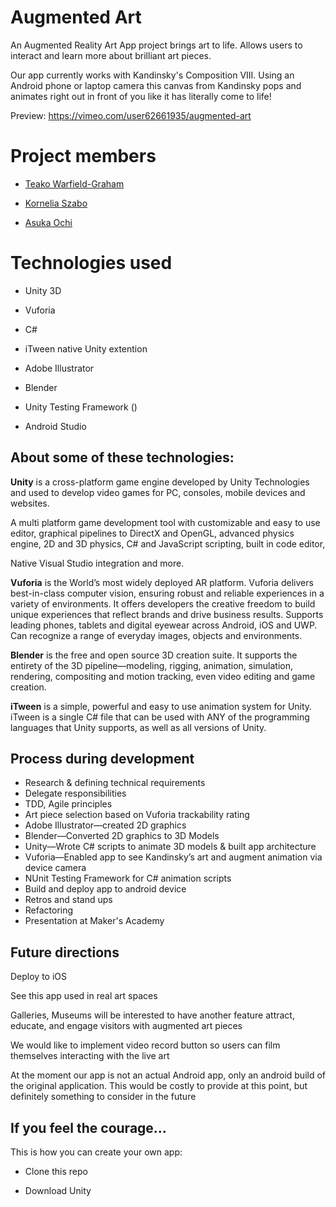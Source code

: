 # Augmented Art



An Augmented Reality Art App project brings art to life. Allows users to interact and learn more about brilliant art pieces.

Our app currently works with Kandinsky's Composition VIII. Using an Android phone or laptop camera this canvas from Kandinsky pops and animates right out in front of you like it has literally come to life!

 Preview: https://vimeo.com/user62661935/augmented-art



# Project members

* [Teako Warfield-Graham](https://github.com/trose16)

* [Kornelia Szabo](https://github.com/Unicornelia)

* [Asuka Ochi](https://github.com/fenglish)



# Technologies used

- Unity 3D

- Vuforia

- C#

- iTween native Unity extention

- Adobe Illustrator

- Blender

- Unity Testing Framework ()

- Android Studio



## About some of these technologies:



**Unity** is a cross-platform game engine developed by Unity Technologies and used to develop video games for PC, consoles, mobile devices and websites.

A multi platform game development tool with customizable and easy to use editor, graphical pipelines to DirectX and OpenGL, advanced physics engine, 2D and 3D physics, C# and JavaScript scripting, built in code editor,

Native Visual Studio integration and more.



**Vuforia** is the World’s most widely deployed AR platform. Vuforia delivers best-in-class computer vision, ensuring robust and reliable experiences in a variety of environments. It offers developers the creative freedom to build unique experiences that reflect brands and drive business results. Supports leading phones, tablets and digital eyewear across Android, iOS and UWP. Can recognize a range of everyday images, objects and environments.



**Blender** is the free and open source 3D creation suite. It supports the entirety of the 3D pipeline—modeling, rigging, animation, simulation, rendering, compositing and motion tracking, even video editing and game creation.



**iTween** is a simple, powerful and easy to use animation system for Unity. iTween is a single C# file that can be used with ANY of the programming languages that Unity supports, as well as all versions of Unity.





## Process during development

- Research & defining technical requirements
- Delegate responsibilities
- TDD, Agile principles
- Art piece selection based on Vuforia trackability rating
- Adobe Illustrator—created 2D graphics
- Blender—Converted 2D graphics to 3D Models
- Unity—Wrote C# scripts to animate 3D models & built app architecture
- Vuforia—Enabled app to see Kandinsky’s art and augment animation via device camera
- NUnit Testing Framework for C# animation scripts
- Build and deploy app to android device
- Retros and stand ups
- Refactoring
- Presentation at Maker's Academy



## Future directions


Deploy to iOS

See this app used in real art spaces

Galleries, Museums will be interested to have another feature attract, educate, and engage visitors with augmented art pieces

We would like to implement video record button so users can film themselves interacting with the live art

At the moment our app is not an actual Android app, only an android build of the original application. This would be costly to provide at this point, but definitely something to consider in the future



## If you feel the courage...

This is how you can create your own app:

- Clone this repo

- Download Unity
